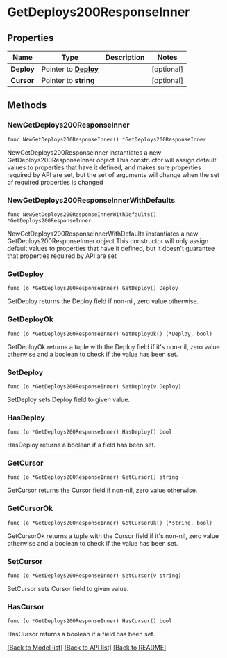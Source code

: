# GetDeploys200ResponseInner

## Properties

Name | Type | Description | Notes
------------ | ------------- | ------------- | -------------
**Deploy** | Pointer to [**Deploy**](Deploy.md) |  | [optional] 
**Cursor** | Pointer to **string** |  | [optional] 

## Methods

### NewGetDeploys200ResponseInner

`func NewGetDeploys200ResponseInner() *GetDeploys200ResponseInner`

NewGetDeploys200ResponseInner instantiates a new GetDeploys200ResponseInner object
This constructor will assign default values to properties that have it defined,
and makes sure properties required by API are set, but the set of arguments
will change when the set of required properties is changed

### NewGetDeploys200ResponseInnerWithDefaults

`func NewGetDeploys200ResponseInnerWithDefaults() *GetDeploys200ResponseInner`

NewGetDeploys200ResponseInnerWithDefaults instantiates a new GetDeploys200ResponseInner object
This constructor will only assign default values to properties that have it defined,
but it doesn't guarantee that properties required by API are set

### GetDeploy

`func (o *GetDeploys200ResponseInner) GetDeploy() Deploy`

GetDeploy returns the Deploy field if non-nil, zero value otherwise.

### GetDeployOk

`func (o *GetDeploys200ResponseInner) GetDeployOk() (*Deploy, bool)`

GetDeployOk returns a tuple with the Deploy field if it's non-nil, zero value otherwise
and a boolean to check if the value has been set.

### SetDeploy

`func (o *GetDeploys200ResponseInner) SetDeploy(v Deploy)`

SetDeploy sets Deploy field to given value.

### HasDeploy

`func (o *GetDeploys200ResponseInner) HasDeploy() bool`

HasDeploy returns a boolean if a field has been set.

### GetCursor

`func (o *GetDeploys200ResponseInner) GetCursor() string`

GetCursor returns the Cursor field if non-nil, zero value otherwise.

### GetCursorOk

`func (o *GetDeploys200ResponseInner) GetCursorOk() (*string, bool)`

GetCursorOk returns a tuple with the Cursor field if it's non-nil, zero value otherwise
and a boolean to check if the value has been set.

### SetCursor

`func (o *GetDeploys200ResponseInner) SetCursor(v string)`

SetCursor sets Cursor field to given value.

### HasCursor

`func (o *GetDeploys200ResponseInner) HasCursor() bool`

HasCursor returns a boolean if a field has been set.


[[Back to Model list]](../README.md#documentation-for-models) [[Back to API list]](../README.md#documentation-for-api-endpoints) [[Back to README]](../README.md)


